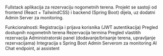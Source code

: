 Fullstack aplikacija za rezervaciju nogometnih terena.
Projekt se sastoji od frontend (React + TailwindCSS) i backend (Spring Boot) dijela, uz dodatni Admin Server za monitoring.

Funkcionalnosti:
  Registracija i prijava korisnika (JWT autentikacija)
  Pregled dostupnih nogometnih terena
  Rezervacija termina
  Pregled vlastitih rezervacija
  Administratorski panel (dodavanje/brisanje terena, upravljanje rezervacijama)
  Integracija s Spring Boot Admin Serverom za monitoring
  AI Chat endpoint, ai assistent

